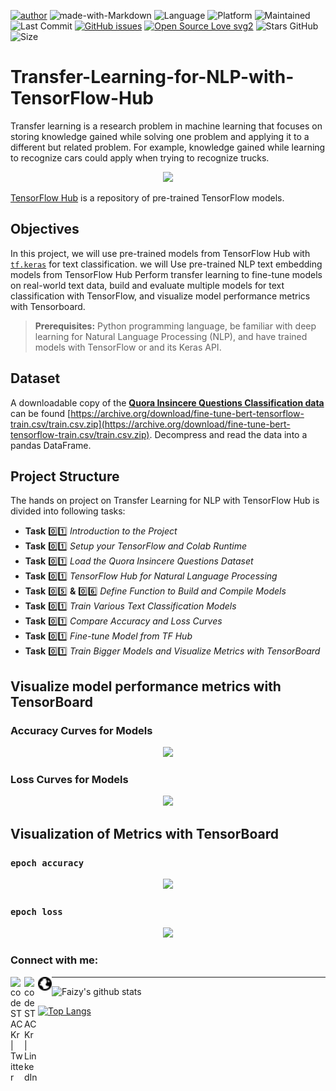 [![author](https://img.shields.io/badge/author-mohd--faizy-red)](https://github.com/mohd-faizy)
![made-with-Markdown](https://img.shields.io/badge/Made%20with-markdown-blue)
![Language](https://img.shields.io/github/languages/top/mohd-faizy/10P_Transfer-Learning-for-NLP-with-TensorFlow-Hub)
![Platform](https://img.shields.io/badge/platform-jupyter%20labs-blue)
![Maintained](https://img.shields.io/maintenance/yes/2021)
![Last Commit](https://img.shields.io/github/last-commit/mohd-faizy/10P_Transfer-Learning-for-NLP-with-TensorFlow-Hub)
[![GitHub issues](https://img.shields.io/github/issues/mohd-faizy/10P_Transfer-Learning-for-NLP-with-TensorFlow-Hub)](https://github.com/mohd-faizy/10P_Transfer-Learning-for-NLP-with-TensorFlow-Hub)
[![Open Source Love svg2](https://badges.frapsoft.com/os/v2/open-source.svg?v=103)](https://opensource.com/resources/what-open-source)
![Stars GitHub](https://img.shields.io/github/stars/mohd-faizy/10P_Transfer-Learning-for-NLP-with-TensorFlow-Hub)
![Size](https://img.shields.io/github/repo-size/mohd-faizy/10P_Transfer-Learning-for-NLP-with-TensorFlow-Hub)

# __Transfer-Learning-for-NLP-with-TensorFlow-Hub__

Transfer learning is a research problem in machine learning that focuses on storing knowledge gained while solving one problem and applying it to a different but related problem. For example, knowledge gained while learning to recognize cars could apply when trying to recognize trucks.


<p align='center'>
    <a href ='#'>
        <img src='https://github.com/mohd-faizy/10P_Transfer-Learning-for-NLP-with-TensorFlow-Hub/blob/main/img/Transfer-learning.png?raw=true'>
    </a>
</p>


[TensorFlow Hub](https://tfhub.dev/) is a repository of pre-trained TensorFlow models.

## __Objectives__
In this project, we will use pre-trained models from TensorFlow Hub with [`tf.keras`](https://www.tensorflow.org/api_docs/python/tf/keras) for text classification. we will Use pre-trained NLP text embedding models from TensorFlow Hub Perform transfer learning to fine-tune models on real-world text data, build and evaluate multiple models for text classification with TensorFlow, and visualize model performance metrics with Tensorboard.
 

> __Prerequisites:__ Python programming language, be familiar with deep learning for Natural Language Processing (NLP), and have trained models with TensorFlow or and its Keras API.

## __Dataset__
A downloadable copy of the [__Quora Insincere Questions Classification data__](https://www.kaggle.com/c/quora-insincere-questions-classification/data) can be found [https://archive.org/download/fine-tune-bert-tensorflow-train.csv/train.csv.zip](https://archive.org/download/fine-tune-bert-tensorflow-train.csv/train.csv.zip). Decompress and read the data into a pandas DataFrame.

## __Project Structure__
The hands on project on Transfer Learning for NLP with TensorFlow Hub is divided into following tasks:

- __Task__ :zero::one: _Introduction to the Project_
- __Task__ :zero::one: _Setup your TensorFlow and Colab Runtime_
- __Task__ :zero::one: _Load the Quora Insincere Questions Dataset_
- __Task__ :zero::one: _TensorFlow Hub for Natural Language Processing_ 
- __Task__ :zero::five: __&__ :zero::six: _Define Function to Build and Compile Models_
- __Task__ :zero::one: _Train Various Text Classification Models_
- __Task__ :zero::one: _Compare Accuracy and Loss Curves_
- __Task__ :zero::one: _Fine-tune Model from TF Hub_
- __Task__ :zero::one: _Train Bigger Models and Visualize Metrics with TensorBoard_


## __Visualize model performance metrics with TensorBoard__

### __Accuracy Curves for Models__

<p align='center'>
    <a href ='#'>
        <img src='https://github.com/mohd-faizy/10P_Transfer-Learning-for-NLP-with-TensorFlow-Hub/blob/main/img/accuracy_curve.png?raw=true'>
    </a>
</p>


### __Loss Curves for Models__
<p align='center'>
    <a href ='#'>
        <img src='https://github.com/mohd-faizy/10P_Transfer-Learning-for-NLP-with-TensorFlow-Hub/blob/main/img/loss_curve.png?raw=true'>
    </a>
</p>

## __Visualization of Metrics with TensorBoard__
### __`epoch accuracy`__
<p align='center'>
    <a href ='#'>
        <img src='https://github.com/mohd-faizy/10P_Transfer-Learning-for-NLP-with-TensorFlow-Hub/blob/main/img/epoch_accuracy_tb.png?raw=true'>
    </a>
</p>

### __`epoch loss`__
<p align='center'>
    <a href ='#'>
        <img src='https://github.com/mohd-faizy/10P_Transfer-Learning-for-NLP-with-TensorFlow-Hub/blob/main/img/epoch_loss_tb.png?raw=true'>
    </a>
</p>

### Connect with me:


[<img align="left" alt="codeSTACKr | Twitter" width="22px" src="https://cdn.jsdelivr.net/npm/simple-icons@v3/icons/twitter.svg" />][twitter]
[<img align="left" alt="codeSTACKr | LinkedIn" width="22px" src="https://cdn.jsdelivr.net/npm/simple-icons@v3/icons/linkedin.svg" />][linkedin]
[<img align="left" alt="codeSTACKr.com" width="22px" src="https://raw.githubusercontent.com/iconic/open-iconic/master/svg/globe.svg" />][StackExchange AI]

[twitter]: https://twitter.com/F4izy
[linkedin]: https://www.linkedin.com/in/mohd-faizy/
[StackExchange AI]: https://ai.stackexchange.com/users/36737/cypher


---


![Faizy's github stats](https://github-readme-stats.vercel.app/api?username=mohd-faizy&show_icons=true)


[![Top Langs](https://github-readme-stats.vercel.app/api/top-langs/?username=mohd-faizy&layout=compact)](https://github.com/mohd-faizy/github-readme-stats)
